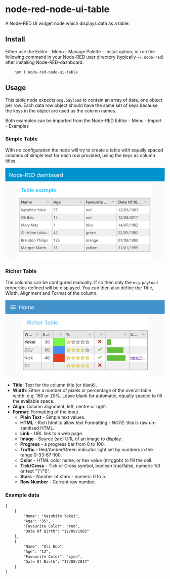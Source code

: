 node-red-node-ui-table
======================

A Node-RED UI widget node which displays data as a table.

## Install

Either use the Editor - Menu - Manage Palette - Install option, or run the following command in your Node-RED user directory (typically `~/.node-red`) after installing Node-RED-dashboard.

        npm i node-red-node-ui-table

## Usage

This table node expects `msg.payload` to contain an array of data, one object per row.
Each data row object should have the same set of keys because the keys in the object are used as the column names.

Both examples can be imported from the Node-RED Editor - Menu - Import - Examples

### Simple Table

With no configuration the node will try to create a table with equally spaced columns of simple text for each row provided, using the keys as column titles.

![screenshot](screenshot.png)

### Richer Table

The columns can be configured manually. If so then only the `msg.payload` properties defined will be displayed. You can then also define the Title, Width, Alignment and Format of the column.

![screenshot2](screenshot2.png)

 - **Title**: Text for the column title (or blank).
 - **Width**: Either a number of pixels or percentage of the overall table width. e.g. 150 or 20%. Leave blank for automatic, equally spaced to fill the available space.
 - **Align**: Column alignment, left, centre or right.
 - **Format**: Formatting of the input.
   - **Plain Text** - Simple text values.
   - **HTML** - Rich html to allow text Formatting - *NOTE*: this is raw un-sanitised HTML.
   - **Link** - URL link to a web page.
   - **Image** - Source (src) URL of an image to display.
   - **Progress** - a progress bar from 0 to 100.
   - **Traffic** - Red/Amber/Green indicator light set by numbers in the range 0-33-67-100.
   - **Color** - HTML color name, or hex value (#rrggbb) to fill the cell.
   - **Tick/Cross** - Tick or Cross symbol, boolean true/false, numeric 1/0 or text "1"/"0".
   - **Stars** - Number of stars - numeric 0 to 5.
   - **Row Number** - Current row number.


### Example data

```
[
    {
        "Name": "Kazuhito Yokoi",
        "Age": "35",
        "Favourite Color": "red",
        "Date Of Birth": "12/09/1983"
    },
    {
        "Name": "Oli Bob",
        "Age": "12",
        "Favourite Color": "cyan",
        "Date Of Birth": "12/08/2017"
    }
]
```
